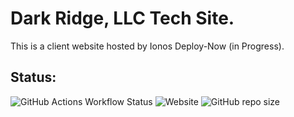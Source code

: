 # Dark Ridge, LLC Tech Site.

This is a client website hosted by Ionos Deploy-Now (in Progress).

## Status:

![GitHub Actions Workflow Status](https://img.shields.io/github/actions/workflow/status/ADolbyB/dark-ridge-tech-site/deploy-to-ionos.yaml?style=for-the-badge&logo=github&label=Deploy%20Now%3A%20Deploy%20to%20IONOS)
![Website](https://img.shields.io/website?url=https%3A%2F%2Fdrtechreps.com&up_message=online&down_message=OFFLINE&down_color=red&style=for-the-badge)
![GitHub repo size](https://img.shields.io/github/repo-size/ADolbyB/dark-ridge-tech-site?style=for-the-badge&logo=github)